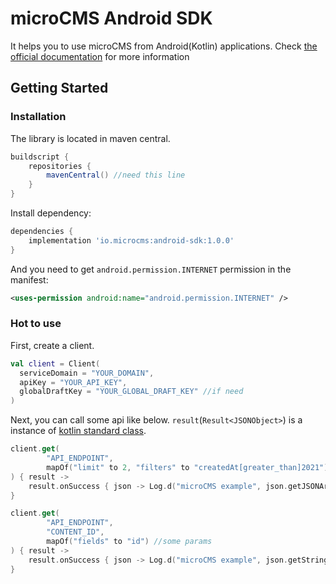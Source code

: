 # microCMS Android SDK

It helps you to use microCMS from Android(Kotlin) applications.
Check [the official documentation](https://document.microcms.io/tutorial/android) for more information

## Getting Started

### Installation

The library is located in maven central.

```gradle
buildscript {
    repositories {
        mavenCentral() //need this line
    }
}
```

Install dependency:

```gradle
dependencies {
    implementation 'io.microcms:android-sdk:1.0.0'
}
```

And you need to get `android.permission.INTERNET` permission in the manifest:

```xml
<uses-permission android:name="android.permission.INTERNET" />
```

### Hot to use

First, create a client.

```kotlin
val client = Client(
  serviceDomain = "YOUR_DOMAIN",
  apiKey = "YOUR_API_KEY",
  globalDraftKey = "YOUR_GLOBAL_DRAFT_KEY" //if need
)
```

Next, you can call some api like below.
`result`(`Result<JSONObject>`) is a instance of [kotlin standard class](https://kotlinlang.org/api/latest/jvm/stdlib/kotlin/-result/).

```kotlin
client.get(
        "API_ENDPOINT",
        mapOf("limit" to 2, "filters" to "createdAt[greater_than]2021") //some params
) { result -> 
    result.onSuccess { json -> Log.d("microCMS example", json.getJSONArray("contents").toString(2)) }
}

client.get(
        "API_ENDPOINT",
        "CONTENT_ID",
        mapOf("fields" to "id") //some params
) { result ->
    result.onSuccess { json -> Log.d("microCMS example", json.getString("publishedAt")) }
}
```
